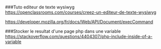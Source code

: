 ###Tuto editeur de texte wysiwyg
https://openclassrooms.com/courses/creez-un-editeur-de-texte-wysiwyg

https://developer.mozilla.org/fr/docs/Web/API/Document/execCommand

###Stocker le resultat d'une page php dans une variable
https://stackoverflow.com/questions/4404307/php-include-inside-of-a-variable